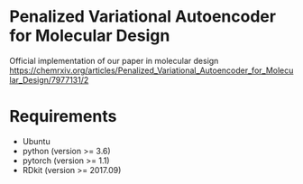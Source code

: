# Penalized Variational Autoencoder for Molecular Design
Official implementation of our paper in molecular design https://chemrxiv.org/articles/Penalized_Variational_Autoencoder_for_Molecular_Design/7977131/2

# Requirements
- Ubuntu
- python (version >= 3.6)
- pytorch (version >= 1.1)
- RDkit (version >=  2017.09)
